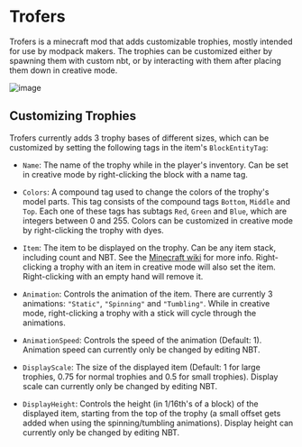 # Trofers

Trofers is a minecraft mod that adds customizable trophies, mostly intended for use by modpack makers. The trophies can be customized either by
spawning them with custom nbt, or by interacting with them after placing them down in creative mode.

![image](https://user-images.githubusercontent.com/37985539/118311814-af3b9380-b4f0-11eb-8e90-714ea53f2dcb.png)

## Customizing Trophies

Trofers currently adds 3 trophy bases of different sizes, which can be customized by setting the following tags in the item's `BlockEntityTag`:

* `Name`: The name of the trophy while in the player's inventory. Can be set in creative mode by right-clicking the block with a name tag.

* `Colors`: A compound tag used to change the colors of the trophy's model parts. This tag consists of the compound tags `Bottom`, `Middle` and `Top`.
  Each one of these tags has subtags `Red`, `Green` and `Blue`, which are integers between 0 and 255. Colors can be customized in creative mode by
  right-clicking the trophy with dyes.

* `Item`: The item to be displayed on the trophy. Can be any item stack, including count and NBT. See the
  [Minecraft wiki](https://minecraft.fandom.com/wiki/Tutorials/Command_NBT_tags#Items) for more info. Right-clicking a trophy with an item in creative
  mode will also set the item. Right-clicking with an empty hand will remove it.

* `Animation`: Controls the animation of the item. There are currently 3 animations:
  `"Static"`, `"Spinning"` and `"Tumbling"`. While in creative mode, right-clicking a trophy with a stick will cycle through the animations.

* `AnimationSpeed`: Controls the speed of the animation (Default: 1). Animation speed can currently only be changed by editing NBT.

* `DisplayScale`: The size of the displayed item (Default: 1 for large trophies, 0.75 for normal trophies and 0.5 for small trophies). Display scale
  can currently only be changed by editing NBT.

* `DisplayHeight`: Controls the height (in 1/16th's of a block) of the displayed item, starting from the top of the trophy (a small offset gets added
  when using the spinning/tumbling animations). Display height can currently only be changed by editing NBT.

